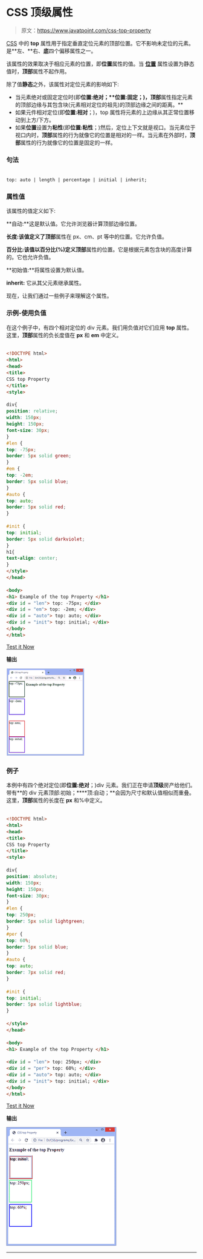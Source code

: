 # CSS 顶级属性

> 原文：<https://www.javatpoint.com/css-top-property>

[CSS](https://www.javatpoint.com/css-tutorial) 中的 **top** 属性用于指定垂直定位元素的顶部位置。它不影响未定位的元素。是**左、**右、**底**四个偏移属性之一。

该属性的效果取决于相应元素的位置，即**位置**属性的值。当 [**位置**](https://www.javatpoint.com/css-position) 属性设置为静态值时，**顶部**属性不起作用。

除了值**静态**之外，该属性对定位元素的影响如下:

*   当元素绝对或固定定位时(即**位置:绝对；****位置:固定**；)，顶部**属性指定元素的顶部边缘与其包含块(元素相对定位的祖先)的顶部边缘之间的距离。**
*   如果元件相对定位(即**位置:相对**；)，top 属性将元素的上边缘从其正常位置移动到上方/下方。
*   如果**位置**设置为**粘性**(即**位置:粘性**；)然后，定位上下文就是视口。当元素位于视口内时，**顶部**属性的行为就像它的位置是相对的一样。当元素在外部时，**顶部**属性的行为就像它的位置是固定的一样。

### 句法

```html

top: auto | length | percentage | initial | inherit;

```

### 属性值

该属性的值定义如下:

**自动:**这是默认值。它允许浏览器计算顶部边缘位置。

**长度:**该值定义了**顶部**属性在 px、cm、pt 等中的位置。它允许负值。

**百分比:**该值以百分比(%)定义**顶部**属性的位置。它是根据元素包含块的高度计算的。它也允许负值。

**初始值:**将属性设置为默认值。

**inherit:** 它从其父元素继承属性。

现在，让我们通过一些例子来理解这个属性。

### 示例-使用负值

在这个例子中，有四个相对定位的 div 元素。我们用负值对它们应用 **top** 属性。这里，**顶部**属性的负长度值在 **px** 和 **em** 中定义。

```html

<!DOCTYPE html>
<html>
<head>
<title>
CSS top Property
</title>
<style>

div{
position: relative;
width: 150px;
height: 150px;
font-size: 30px;
}
#len {
top: -75px;
border: 5px solid green;
}
#em {
top: -2em;
border: 5px solid blue;
}
#auto {
top: auto;
border: 5px solid red;
}

#init {
top: initial;
border: 5px solid darkviolet;
}
h1{
text-align: center;
}
</style>
</head>

<body>
<h1> Example of the top Property </h1>
<div id = "len"> top: -75px; </div>
<div id = "em"> top: -2em; </div>
<div id = "auto"> top: auto; </div>
<div id = "init"> top: initial; </div>
</body>
</html>

```

[Test it Now](https://www.javatpoint.com/oprweb/test.jsp?filename=css-top-property1)

**输出**

![CSS top property](img/5caa0e9d7aacebb3acd5b35c48cf522d.png)

### 例子

本例中有四个绝对定位(即**位置:绝对**；)div 元素。我们正在申请**顶级**房产给他们。带有**的 div 元素顶部:初始；****顶:自动；**会因为尺寸和默认值相似而重叠。这里，**顶部**属性的长度在 **px** 和%中定义。

```html

<!DOCTYPE html>
<html>
<head>
<title>
CSS top Property
</title>
<style>

div{
position: absolute;
width: 150px;
height: 150px;
font-size: 30px;
}
#len {
top: 250px;
border: 5px solid lightgreen;
}
#per {
top: 60%;
border: 5px solid blue;
}
#auto {
top: auto;
border: 7px solid red;
}

#init {
top: initial;
border: 5px solid lightblue;
}

</style>
</head>

<body>
<h1> Example of the top Property </h1>

<div id = "len"> top: 250px; </div>
<div id = "per"> top: 60%; </div>
<div id = "auto"> top: auto; </div>
<div id = "init"> top: initial; </div>
</body>
</html>

```

[Test it Now](https://www.javatpoint.com/oprweb/test.jsp?filename=css-top-property2)

**输出**

![CSS top property](img/801112ab80acf874817fbab945485244.png)

* * *